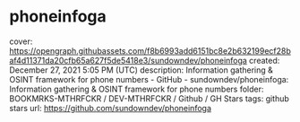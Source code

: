 # phoneinfoga

cover: https://opengraph.githubassets.com/f8b6993add6151bc8e2b632199ecf28baf4d11371da20cfb65a627f5de5418e3/sundowndev/phoneinfoga
created: December 27, 2021 5:05 PM (UTC)
description: Information gathering & OSINT framework for phone numbers - GitHub - sundowndev/phoneinfoga: Information gathering & OSINT framework for phone numbers
folder: BOOKMRKS-MTHRFCKR / DEV-MTHRFCKR / Github / GH Stars
tags: github stars
url: https://github.com/sundowndev/phoneinfoga